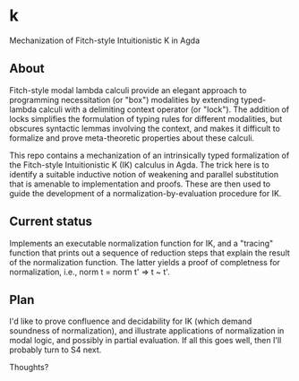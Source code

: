 # k
Mechanization of Fitch-style Intuitionistic K in Agda

## About

Fitch-style modal lambda calculi provide an elegant approach to programming
necessitation (or "box") modalities by extending typed-lambda calculi with 
a delimiting context operator (or "lock"). 
The addition of locks simplifies the formulation of typing rules for 
different modalities, but obscures syntactic lemmas 
involving the context, and makes it difficult to formalize 
and prove meta-theoretic properties about these calculi.

This repo contains a mechanization of an intrinsically typed formalization 
of the Fitch-style Intuitionistic K (IK) calculus in Agda. The trick 
here is to identify a suitable inductive notion of weakening and 
parallel substitution that is amenable to implementation and proofs.
These are then used to guide the development of a normalization-by-evaluation 
procedure for IK.

## Current status

Implements an executable normalization function for IK, and a "tracing" function that prints 
out a sequence of reduction steps that explain the result of the normalization function.
The latter yields a proof of completness for normalization, i.e., norm t = norm t' => t ~ t'.

## Plan

I'd like to prove confluence and decidability for IK (which demand soundness of normalization), 
and illustrate applications of normalization in modal logic, and possibly in partial evaluation. 
If all this goes well, then I'll probably turn to S4 next. 


Thoughts?
